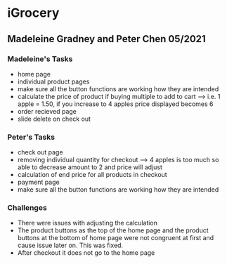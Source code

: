 # iGrocery
## Madeleine Gradney and Peter Chen 05/2021
### **Madeleine's Tasks**
- home page
- individual product pages
- make sure all the button functions are working how they are intended
- calculate the price of product if buying multiple to add to cart --> i.e. 1 apple = 1.50, if you increase to 4 apples price displayed becomes 6
- order recieved page 
- slide delete on check out
### **Peter's Tasks**
- check out page
- removing individual quantity for checkout --> 4 apples is too much so able to decrease amount to 2 and price will adjust
- calculation of end price for all products in checkout
- payment page
- make sure all the button functions are working how they are intended
### **Challenges**
- There were issues with adjusting the calculation
- The product buttons as the top of the home page and the product buttons at the bottom of home page were not congruent at first and cause issue later on. This was fixed.
- After checkout it does not go to the home page


